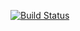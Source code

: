 [![Build Status](https://travis-ci.org/porlan1/issue-tracker.svg?branch=master)](https://travis-ci.org/porlan1/issue-tracker)
